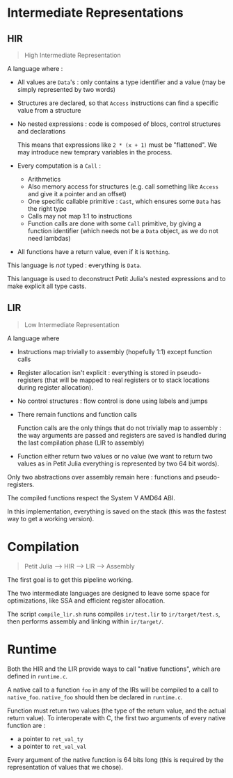 
# Intermediate Representations

## HIR

> High Intermediate Representation

A language where :
 * All values are `Data`'s : only contains a type identifier and a value
   (may be simply represented by two words)
 * Structures are declared, so that `Access` instructions can find a
   specific value from a structure
 * No nested expressions : code is composed of blocs, control structures
   and declarations

   This means that expressions like `2 * (x + 1)` must be "flattened".
   We may introduce new temprary variables in the process.
 * Every computation is a `Call` :
    * Arithmetics
    * Also memory access for structures (e.g. call something like `Access`
      and give it a pointer and an offset)
    * One specific callable primitive : `Cast`, which ensures some `Data`
      has the right type
    * Calls may not map 1:1 to instructions
    * Function calls are done with some `Call` primitive, by giving
      a function identifier (which needs not be a `Data` object, as
      we do not need lambdas)
 * All functions have a return value, even if it is `Nothing`.

This language is _not_ typed : everything is `Data`.

This language is used to deconstruct Petit Julia's nested expressions
and to make explicit all type casts.

## LIR

> Low Intermediate Representation

A language where
 * Instructions map trivially to assembly (hopefully 1:1)
   except function calls
 * Register allocation isn't explicit : everything is stored in
   pseudo-registers (that will be mapped to real registers or to
   stack locations during register allocation).
 * No control structures : flow control is done using labels
   and jumps
 * There remain functions and function calls
   
   Function calls are the only things that do not trivially map
   to assembly : the way arguments are passed and registers are
   saved is handled during the last compilation phase
   (LIR to assembly)
 * Function either return two values or no value
   (we want to return two values as in Petit Julia everything
   is represented by two 64 bit words).

Only two abstractions over assembly remain here : functions
and pseudo-registers.

The compiled functions respect the System V AMD64 ABI.

In this implementation, everything is saved on the stack
(this was the fastest way to get a working version).

# Compilation

> Petit Julia --> HIR --> LIR --> Assembly

The first goal is to get this pipeline working.

The two intermediate languages are designed to leave some space
for optimizations, like SSA and efficient register allocation.

The script `compile_lir.sh` runs compiles `ir/test.lir` to `ir/target/test.s`,
then performs assembly and linking within `ir/target/`.

# Runtime

Both the HIR and the LIR provide ways to call "native functions", which
are defined in `runtime.c`.

A native call to a function `foo` in any of the IRs will be compiled to
a call to `native_foo`. `native_foo` should then be declared in `runtime.c`.

Function must return two values (the type of the return value, and the actual
return value). To interoperate with C, the first two arguments of every
native function are :
 * a pointer to `ret_val_ty`
 * a pointer to `ret_val_val`

Every argument of the native function is 64 bits long
(this is required by the representation of values that we chose).

